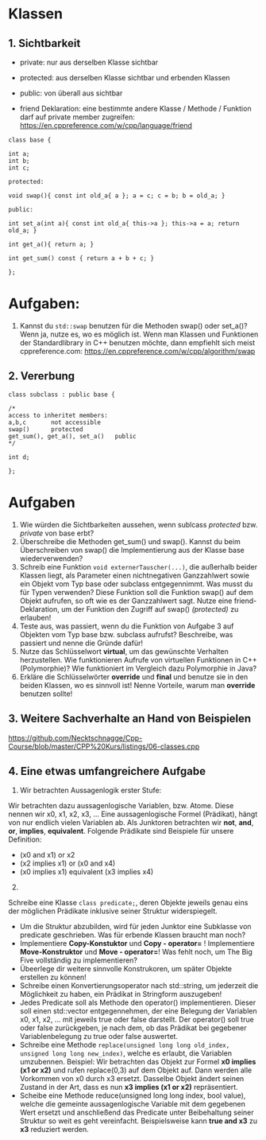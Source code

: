 # Klassen


## 1. Sichtbarkeit

* private: nur aus derselben Klasse sichtbar
* protected: aus derselben Klasse sichtbar und erbenden Klassen
* public: von überall aus sichtbar

* friend Deklaration: eine bestimmte andere Klasse / Methode / Funktion darf auf private member zugreifen: https://en.cppreference.com/w/cpp/language/friend

```
class base {

int a;
int b;
int c;

protected:

void swap(){ const int old_a{ a }; a = c; c = b; b = old_a; }

public:

int set_a(int a){ const int old_a{ this->a }; this->a = a; return old_a; }

int get_a(){ return a; }

int get_sum() const { return a + b + c; }

};
```
# Aufgaben:
1. Kannst du `std::swap` benutzen für die Methoden swap() oder set_a()? Wenn ja, nutze es, wo es möglich ist.
   Wenn man Klassen und Funktionen der Standardlibrary in C++ benutzen möchte, dann empfiehlt sich meist cppreference.com:
   https://en.cppreference.com/w/cpp/algorithm/swap


## 2. Vererbung

```
class subclass : public base {

/*
access to inheritet members:
a,b,c       not accessible
swap()      protected
get_sum(), get_a(), set_a()   public
*/

int d;

};
```

# Aufgaben
1. Wie würden die Sichtbarkeiten aussehen, wenn sublcass _protected_ bzw. _private_ von base erbt?
2. Überschreibe die Methoden get_sum() und swap(). Kannst du beim Überschreiben von swap() die Implementierung aus der Klasse base wiederverwenden?
3. Schreib eine Funktion `void externerTauscher(...)`, die außerhalb beider Klassen liegt, als Parameter einen nichtnegativen Ganzzahlwert sowie ein Objekt vom Typ base oder subclass entgegennimmt. Was musst du für Typen verwenden? Diese Funktion soll die Funktion swap() auf dem Objekt aufrufen, so oft wie es der Ganzzahlwert sagt. Nutze eine friend- Deklaration, um der Funktion den Zugriff auf swap() _(protected)_ zu erlauben!
4. Teste aus, was passiert, wenn du die Funktion von Aufgabe 3 auf Objekten vom Typ base bzw. subclass aufrufst? Beschreibe, was passiert und nenne die Gründe dafür!
5. Nutze das Schlüsselwort **virtual**, um das gewünschte Verhalten herzustellen. Wie funktionieren Aufrufe von virtuellen Funktionen in C++ (Polymorphie)? Wie funktioniert im Vergleich dazu Polymorphie in Java?
6. Erkläre die Schlüsselwörter **override** und **final** und benutze sie in den beiden Klassen, wo es sinnvoll ist! Nenne Vorteile, warum man **override** benutzen sollte!

## 3. Weitere Sachverhalte an Hand von Beispielen

https://github.com/Necktschnagge/Cpp-Course/blob/master/CPP%20Kurs/listings/06-classes.cpp

## 4. Eine etwas umfangreichere Aufgabe

1. Wir betrachten Aussagenlogik erster Stufe:

Wir betrachten dazu aussagenlogische Variablen, bzw. Atome. Diese nennen wir x0, x1, x2, x3, ...
Eine aussagenlogische Formel (Prädikat), hängt von nur endlich vielen Variablen ab. Als Junktoren betrachten wir **not**, **and**, **or**, **implies**, **equivalent**.
Folgende Prädikate sind Beispiele für unsere Definition:
* (x0 and x1) or x2
* (x2 implies x1) or (x0 and x4)
* (x0 implies x1) equivalent (x3 implies x4)

2.
Schreibe eine Klasse `class predicate;`, deren Objekte jeweils genau eins der möglichen Prädikate inklusive seiner Struktur widerspiegelt.
* Um die Struktur abzubilden, wird für jeden Junktor eine Subklasse von predicate geschrieben. Was für erbende Klassen braucht man noch?
* Implementiere **Copy-Konstuktor** und **Copy - operator=** ! Implementiere **Move-Konstruktor** und **Move - operator=**! Was fehlt noch, um The Big Five vollständig zu implementieren? 
* Übeerlege dir weitere sinnvolle Konstrukoren, um später Objekte erstellen zu können!
* Schreibe einen Konvertierungsoperator nach std::string, um jederzeit die Möglichkeit zu haben, ein Prädikat in Stringform auszugeben!
* Jedes Predicate soll als Methode den operator() implementieren. Dieser soll einen std::vector<bool> entgegennehmen, der eine Belegung der Variablen x0, x1, x2, ... mit jeweils true oder false darstellt. Der operator() soll true oder false zurückgeben, je nach dem, ob das Prädikat bei gegebener Variablenbelegung zu true oder false auswertet.
* Schreibe eine Methode `replace(unsigned long long old_index, unsigned long long new_index)`, welche es erlaubt, die Variablen umzubennen. Beispiel: Wir betrachten das Objekt zur Formel **x0 implies (x1 or x2)** und rufen replace(0,3) auf dem Objekt auf. Dann werden alle Vorkommen von x0 durch x3 ersetzt. Dasselbe Objekt ändert seinen Zustand in der Art, dass es nun **x3 implies (x1 or x2)** repräsentiert.
* Scheibe eine Methode reduce(unsigned long long index, bool value), welche die gemeinte aussagenlogische Variable mit dem gegebenen Wert ersetzt und anschließend das Predicate unter Beibehaltung seiner Struktur so weit es geht vereinfacht. Beispielsweise kann **true and x3** zu **x3** reduziert werden.

